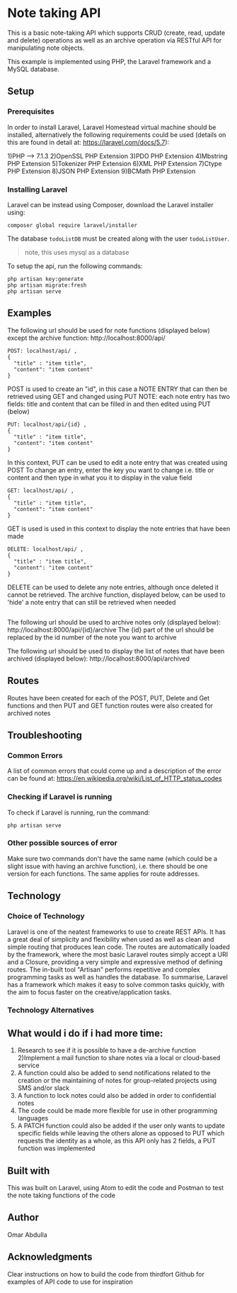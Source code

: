 # Note taking API

This is a basic note-taking API which supports CRUD (create, read, update and delete) operations as well as an archive operation via RESTful API for manipulating note objects.

This example is implemented using PHP, the Laravel framework and a MySQL database.

## Setup

### Prerequisites
In order to install Laravel, Laravel Homestead virtual machine should be installed, alternatively the following requirements could be used (details on this are found in detail at: https://laravel.com/docs/5.7):

1)PHP --> 7.1.3
2)OpenSSL PHP Extension
3)PDO PHP Extension
4)Mbstring PHP Extension
5)Tokenizer PHP Extension
6)XML PHP Extension
7)Ctype PHP Extension
8)JSON PHP Extension
9)BCMath PHP Extension

### Installing Laravel

Laravel can be instead using Composer, download the Laravel installer using:

```
composer global require laravel/installer
```
The database `todoListDB` must be created along with the user `todoListUser`.

> note, this uses mysql as a database

To setup the api, run the following commands:

```
php artisan key:generate
php artisan migrate:fresh
php artisan serve
```

## Examples

The following url should be used for note functions (displayed below) except the archive function:
http://localhost:8000/api/

```
POST: localhost/api/ ,
{
  "title" : "item title",
  "content": "item content"
}
```
POST is used to create an "id", in this case a NOTE ENTRY that can then be retrieved using GET and changed using PUT
NOTE: each note entry has two fields: title and content that can be filled in and then edited using PUT (below)

```
PUT: localhost/api/{id} ,
{
  "title" : "item title",
  "content": "item content"
}

```
In this context, PUT can be used to edit a note entry that was created using POST
To change an entry, enter the key you want to change i.e. title or content and then type in what you it to display in the value field

```
GET: localhost/api/ ,
{
  "title" : "item title",
  "content": "item content"
}

```
GET is used is used in this context to display the note entries that have been made
```
DELETE: localhost/api/ ,
{
  "title" : "item title",
  "content": "item content"
}

```
DELETE can be used to delete any note entries, although once deleted it cannot be retrieved. The archive function, displayed below, can be used to 'hide' a note entry that can still be retrieved when needed
```

```
The following url should be used to archive notes only (displayed below):
http://localhost:8000/api/{id}/archive
The {id} part of the url should be replaced by the id number of the note you want to archive


The following url should be used to display the list of notes that have been archived (displayed below):
http://localhost:8000/api/archived

## Routes
Routes have been created for each of the POST, PUT, Delete and Get functions and then PUT and GET function routes were also created for archived notes
## Troubleshooting

### Common Errors
A list of common errors that could come up and a description of the error can be found at:
https://en.wikipedia.org/wiki/List_of_HTTP_status_codes

### Checking if Laravel is running

To check if Laravel is running, run the command:
```
php artisan serve

```
### Other possible sources of error

Make sure two commands don't have the same name (which could be a slight issue with having an archive function), i.e. there should be one version for each functions. The same applies for route addresses.

## Technology

### Choice of Technology
Laravel is one of the neatest frameworks to use to create REST APIs.
It has a great deal of simplicity and flexibility when used as well as clean and simple routing that produces lean code. The routes are automatically loaded by the framework, where the most basic Laravel routes simply accept a URI and a Closure, providing a very simple and expressive method of defining routes. The in-built tool "Artisan" performs repetitive and complex programming tasks as well as handles the database. To summarise, Laravel has a framework which makes it easy to solve common tasks quickly, with the aim to focus faster on the creative/application tasks.
### Technology Alternatives

## What would i do if i had more time:
1) Research to see if it is possible to have a de-archive function
2)Implement a mail function to share notes via a local or cloud-based service
3) A function could also be added to send notifications related to the creation or the maintaining of notes for group-related projects using SMS and/or slack
4) A function to lock notes could also be added in order  to confidential notes
5) The code could be made more flexible for use in other programming languages
6) A PATCH function could also be added if the user only wants to update specific fields while leaving the others alone as opposed to PUT which requests the identity as a whole, as this API only has 2 fields, a PUT function was implemented
## Built with
This was built on Laravel, using Atom to edit the code and Postman to test the note taking functions of the code
## Author
Omar Abdulla
## Acknowledgments
Clear instructions on how to build the code from thirdfort
Github for examples of API code to use for inspiration
